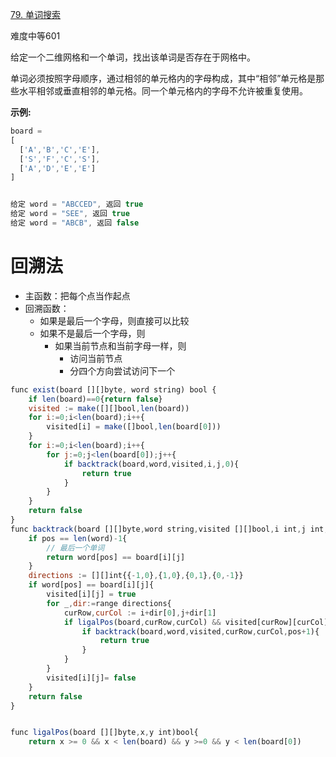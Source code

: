 [79. 单词搜索](https://leetcode-cn.com/problems/word-search/)

难度中等601

给定一个二维网格和一个单词，找出该单词是否存在于网格中。

单词必须按照字母顺序，通过相邻的单元格内的字母构成，其中“相邻”单元格是那些水平相邻或垂直相邻的单元格。同一个单元格内的字母不允许被重复使用。

**示例:**

```javascript
board =
[
  ['A','B','C','E'],
  ['S','F','C','S'],
  ['A','D','E','E']
]


给定 word = "ABCCED", 返回 true
给定 word = "SEE", 返回 true
给定 word = "ABCB", 返回 false
```

# 回溯法

*   主函数：把每个点当作起点
*   回溯函数：
    *   如果是最后一个字母，则直接可以比较
    *   如果不是最后一个字母，则
        *   如果当前节点和当前字母一样，则
            *   访问当前节点
            *   分四个方向尝试访问下一个

```javascript
func exist(board [][]byte, word string) bool {
    if len(board)==0{return false}
    visited := make([][]bool,len(board))
    for i:=0;i<len(board);i++{
        visited[i] = make([]bool,len(board[0]))
    }
    for i:=0;i<len(board);i++{
        for j:=0;j<len(board[0]);j++{
            if backtrack(board,word,visited,i,j,0){
                return true
            }
        }
    }
    return false
}
func backtrack(board [][]byte,word string,visited [][]bool,i int,j int,pos int)bool{
    if pos == len(word)-1{
        // 最后一个单词
        return word[pos] == board[i][j]
    }
    directions := [][]int{{-1,0},{1,0},{0,1},{0,-1}}
    if word[pos] == board[i][j]{
        visited[i][j] = true
        for _,dir:=range directions{
            curRow,curCol := i+dir[0],j+dir[1]
            if ligalPos(board,curRow,curCol) && visited[curRow][curCol]==false{
                if backtrack(board,word,visited,curRow,curCol,pos+1){
                    return true
                }
            }
        }
        visited[i][j]= false
    }
    return false
}


func ligalPos(board [][]byte,x,y int)bool{
    return x >= 0 && x < len(board) && y >=0 && y < len(board[0])

```